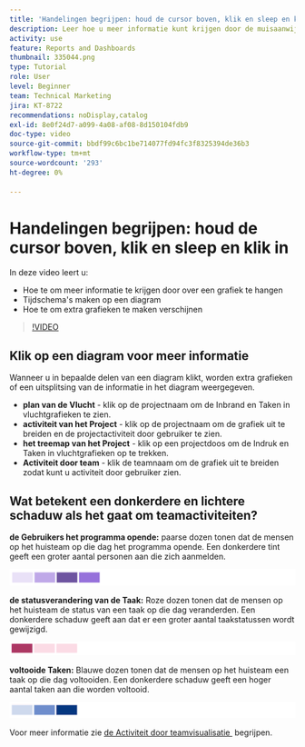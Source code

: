 ```yaml
---
title: 'Handelingen begrijpen: houd de cursor boven, klik en sleep en klik in'
description: Leer hoe u meer informatie kunt krijgen door de muisaanwijzer boven een diagram te houden, een tijdframe op een diagram te maken en extra grafieken te maken, allemaal in [!UICONTROL Enhanced analytics] .
activity: use
feature: Reports and Dashboards
thumbnail: 335044.png
type: Tutorial
role: User
level: Beginner
team: Technical Marketing
jira: KT-8722
recommendations: noDisplay,catalog
exl-id: 8e0f24d7-a099-4a08-af08-8d150104fdb9
doc-type: video
source-git-commit: bbdf99c6bc1be714077fd94fc3f8325394de36b3
workflow-type: tm+mt
source-wordcount: '293'
ht-degree: 0%

---
```


# Handelingen begrijpen: houd de cursor boven, klik en sleep en klik in

In deze video leert u:

* Hoe te om meer informatie te krijgen door over een grafiek te hangen
* Tijdschema&#39;s maken op een diagram
* Hoe te om extra grafieken te maken verschijnen

>[!VIDEO](https://video.tv.adobe.com/v/335044/?quality=12&learn=on&enablevpops=1)

## Klik op een diagram voor meer informatie

Wanneer u in bepaalde delen van een diagram klikt, worden extra grafieken of een uitsplitsing van de informatie in het diagram weergegeven.

* **plan van de Vlucht** - klik op de projectnaam om de Inbrand en Taken in vluchtgrafieken te zien.
* **activiteit van het Project** - klik op de projectnaam om de grafiek uit te breiden en de projectactiviteit door gebruiker te zien.
* **het treemap van het Project** - klik op een projectdoos om de Indruk en Taken in vluchtgrafieken op te trekken.
* **Activiteit door team** - klik de teamnaam om de grafiek uit te breiden zodat kunt u activiteit door gebruiker zien.

## Wat betekent een donkerdere en lichtere schaduw als het gaat om teamactiviteiten?

**de Gebruikers het programma opende:** paarse dozen tonen dat de mensen op het huisteam op die dag het programma opende. Een donkerdere tint geeft een groter aantal personen aan die zich aanmelden.

![&#x200B; een beeld van paarse gearceerde dozen &#x200B;](assets/purple-shaded-boxes.png)

**de statusverandering van de Taak:** Roze dozen tonen dat de mensen op het huisteam de status van een taak op die dag veranderden. Een donkerdere schaduw geeft aan dat er een groter aantal taakstatussen wordt gewijzigd.

![&#x200B; een beeld van roze gearceerde dozen &#x200B;](assets/pink-shaded-boxes.png)

**voltooide Taken:** Blauwe dozen tonen dat de mensen op het huisteam een taak op die dag voltooiden. Een donkerdere schaduw geeft een hoger aantal taken aan die worden voltooid.

![&#x200B; een beeld van blauwe gearceerde dozen &#x200B;](assets/blue-shaded-boxes.png)

Voor meer informatie zie [&#x200B; de Activiteit door teamvisualisatie &#x200B;](https://experienceleague.adobe.com/docs/workfront/using/reporting/enhanced-analytics/activity-by-team-overview.html?lang=en) begrijpen.
